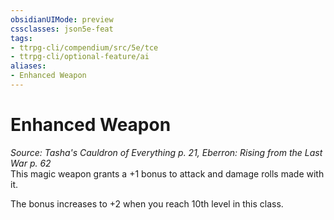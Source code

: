```yaml
---
obsidianUIMode: preview
cssclasses: json5e-feat
tags:
- ttrpg-cli/compendium/src/5e/tce
- ttrpg-cli/optional-feature/ai
aliases:
- Enhanced Weapon
---
```

# Enhanced Weapon
*Source: Tasha's Cauldron of Everything p. 21, Eberron: Rising from the Last War p. 62*  
This magic weapon grants a +1 bonus to attack and damage rolls made with it.

The bonus increases to +2 when you reach 10th level in this class.
